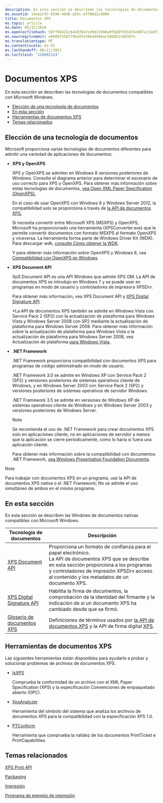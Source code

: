 ```yaml
---
description: En esta sección se describen las tecnologías de documentos compatibles con Microsoft Windows.
ms.assetid: 14ae2c97-8596-46db-a55c-ef706d2cd00b
title: Documentos XPS
ms.topic: article
ms.date: 05/31/2018
ms.openlocfilehash: 587f9b421c64287647e39d13d98a9f826f591d7be907ac14df21d649b3a66c80
ms.sourcegitcommit: e6600f550f79bddfe58bd4696ac50dd52cb03d7e
ms.translationtype: MT
ms.contentlocale: es-ES
ms.lasthandoff: 08/11/2021
ms.locfileid: "120092124"
---
```

# <a name="xps-documents"></a>Documentos XPS

En esta sección se describen las tecnologías de documentos compatibles con Microsoft Windows.

-   [Elección de una tecnología de documentos](#choosing-a-document-technology)
-   [En esta sección](#in-this-section)
-   [Herramientas de documentos XPS](#xps-document-tools)
-   [Temas relacionados](#related-topics)


## <a name="choosing-a-document-technology"></a>Elección de una tecnología de documentos

Microsoft proporciona varias tecnologías de documentos diferentes para admitir una variedad de aplicaciones de documentos:

-   **XPS y OpenXPS**

    XPS y OpenXPS se admiten en Windows 8 versiones posteriores de Windows. Consulte el diagrama anterior para determinar el escenario de uso correcto para XPS y OpenXPS. Para obtener más información sobre estas tecnologías de documentos, [vea Open XML Paper Specification (OpenXPS).](https://www.ecma-international.org/publications/standards/Ecma-388.htm)

    En el caso de usar OpenXPS con Windows 8 y Windows Server 2012, la compatibilidad solo se proporciona a través de [la API de documentos XPS.](documents-xps.md)

    Si necesita convertir entre Microsoft XPS (MSXPS) y OpenXPS, Microsoft ha proporcionado una herramienta (XPSConverter.exe) que le permite convertir documentos con formato MSXPS al formato OpenXPS y viceversa. La herramienta forma parte de Windows Driver Kit (WDK). Para descargar wdk, [consulte Cómo obtener la WDK](/windows-hardware/drivers/download-the-wdk).

    Y para obtener más información sobre OpenXPS y Windows 8, vea [Compatibilidad con OpenXPS en Windows](/windows-hardware/drivers/print/driver-support-for-openxps).

-   **XPS Document API**

    XpS Document API es una API Windows que admite XPS OM. La API de documentos XPS se introdujo en Windows 7 y se puede usar en programas en modo de usuario y controladores de impresora XPSDrv.

    Para obtener más información, vea XPS Document API y [XPS Digital Signature API](xps-digital-signatures.md).

    \*La API de documentos XPS también se admite en Windows Vista con Service Pack 2 (SP2) con la actualización de plataforma para Windows Vista y Windows Server 2008 con SP2 mediante la actualización de plataforma para Windows Server 2008. Para obtener más información sobre la actualización de plataforma para Windows Vista o la actualización de plataforma para Windows Server 2008, vea Actualización de plataforma [para Windows Vista.](/windows/desktop/win7ip/platform-update-for-windows-vista-portal)

-   **.NET Framework**

    .NET Framework proporciona compatibilidad con documentos XPS para programas de código administrado en modo de usuario.

    .NET Framework 3.0 se admite en Windows XP con Service Pack 2 (SP2) y versiones posteriores de sistemas operativos cliente de Windows, y en Windows Server 2003 con Service Pack 2 (SP2) y versiones posteriores de sistemas operativos de servidor Windows.

    .NET Framework 3.5 se admite en versiones de Windows XP de sistemas operativos cliente de Windows y en Windows Server 2003 y versiones posteriores de Windows Server.

    > [!Note]  
    > Se recomienda el uso de .NET Framework para crear documentos XPS solo en aplicaciones cliente, no en aplicaciones de servidor a menos que la aplicación se cierre periódicamente, como lo haría si fuera una aplicación cliente.

     

    Para obtener más información sobre la compatibilidad con documentos .NET Framework, [vea Windows Presentation Foundation Documents](/previous-versions/dotnet/netframework-3.0/ms749165(v=vs.85)).

> [!Note]  
> Para trabajar con documentos XPS en un programa, use la API de documentos XPS nativa o el .NET Framework; No se admite el uso simultáneo de ambos en el mismo programa.

 

## <a name="in-this-section"></a>En esta sección

En esta sección se describen las Windows de documentos nativas compatibles con Microsoft Windows.



| Tecnología de documentos                                                                   | Descripción                                                                                                                                                                                                                                |
|--------------------------------------------------------------------|---------------------------------------------------------------------------------------------------------------------------------------------------------------------------------------------------------------------------------|
| [XPS Document API](documents-xps.md)<br/>                   | Proporciona un formato de confianza para el papel electrónico.<br/> La API de documentos XPS que se describe en esta sección proporciona a los programas y controladores de impresión XPSDrv acceso al contenido y los metadatos de un documento XPS.<br/> |
| [XPS Digital Signature API](xps-digital-signatures.md)<br/> | Habilita la firma de documentos, la comprobación de la identidad del firmante y la indicación de si un documento XPS ha cambiado desde que se firmó.<br/>                                                                          |
| [Glosario de documentos XPS](xpsapi-glossary.md)<br/>           | Definiciones de términos usados por [la API de documentos XPS](documents-xps.md) y la API de firma digital [XPS](xps-digital-signatures.md).<br/>                                                                              |



 

## <a name="xps-document-tools"></a>Herramientas de documentos XPS

Las siguientes herramientas están disponibles para ayudarle a probar y solucionar problemas de archivos de documentos XPS.

-   [IsXPS](/previous-versions/aa348104(v=vs.110))

    Comprueba la conformidad de un archivo con el XML Paper Specification (XPS) y la especificación Convenciones de empaquetado abierto (OPC).

-   [XpsAnalyzer](/windows-hardware/drivers/devtest/xpsanalyzer)

    Herramienta del símbolo del sistema que analiza los archivos de documentos XPS para la compatibilidad con la especificación XPS 1.0.

-   [PTConform](/previous-versions/dd327476(v=msdn.10))

    Herramienta que comprueba la validez de los documentos PrintTicket e PrintCapabilities.

## <a name="related-topics"></a>Temas relacionados

<dl> <dt>

[XPS Print API](./printing-with-the-xpsprint-api.md)
</dt> <dt>

[Packaging](/previous-versions/windows/desktop/opc/packaging)
</dt> <dt>

[Impresión](./printdocs-printing.md)
</dt> <dt>
  
[Programa de ejemplo de impresión](https://github.com/microsoftarchive/msdn-code-gallery-microsoft/tree/master/Official%20Windows%20Platform%20Sample/Windows%208%20app%20samples/%5BC%2B%2B%5D-Windows%208%20app%20samples/C%2B%2B/Windows%208%20app%20samples/Print%20sample%20(Windows%208))
</dt> </dl>

 


